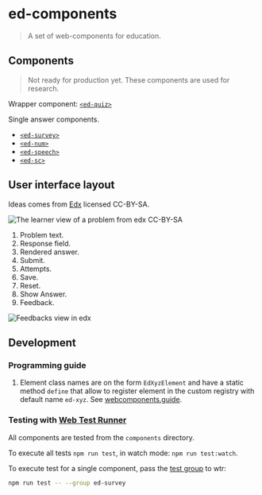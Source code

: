 # ed-components

> A set of web-components for education.

## Components

> Not ready for production yet. These components are used for research.

Wrapper component: [`<ed-quiz>`](./ed-quiz/)

Single answer components.

- [`<ed-survey>`](./ed-survey/)
- [`<ed-num>`](./ed-num/)
- [`<ed-speech>`](./ed-speech/)
- [`<ed-sc>`](./ed-sc/)

## User interface layout

Ideas comes from
[Edx](https://edx.readthedocs.io/projects/open-edx-building-and-running-a-course/en/open-release-ficus.master/course_components/create_problem.html#the-learner-view-of-a-problem)
licensed CC-BY-SA.


![The learner view of a problem from edx CC-BY-SA](/images/EdxAnatomyOfExercise.png)

1. Problem text.
2. Response field.
3. Rendered answer.
4. Submit.
5. Attempts.
6. Save.
7. Reset.
8. Show Answer.
9. Feedback.
    
![Feedbacks view in edx](/images/EdxAnatomyOfExercise2.png)

## Development

### Programming guide

1. Element class names are on the form `EdXyzElement` and have a static method
   `define` that allow to register element in the custom registry with default
   name `ed-xyz`. See [webcomponents.guide](https://webcomponents.guide/learn/components/).
   



### Testing with [Web Test Runner](https://modern-web.dev/docs/test-runner/)

All components are tested from the `components` directory.

To execute all tests `npm run test`, in watch mode: `npm run test:watch`.

To execute test for a single component, pass the
[test group](https://modern-web.dev/docs/test-runner/cli-and-configuration/#test-groups)
to wtr:

```bash
npm run test -- --group ed-survey
```